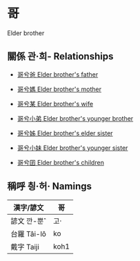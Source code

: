 # 哥
Elder brother

## 關係 관·희- Relationships

- [哥兮爸 Elder brother's father](member2.md)

- [哥兮媽 Elder brother's mother](member3.md)

- [哥兮某 Elder brother's wife](member21.md)

- [哥兮小弟 Elder brother's younger brother](member6.md)

- [哥兮姊 Elder brother's elder sister](member5.md)

- [哥兮小妹 Elder brother's younger sister](member7.md)

- [哥兮囝 Elder brother's children](member22.md)



## 稱呼 칑·허· Namings

漢字/諺文 | 哥
--- | ---
諺文 깐-뿐ˆ | 고·
台羅 Tâi-lô | ko
戴字 Taiji | koh1


